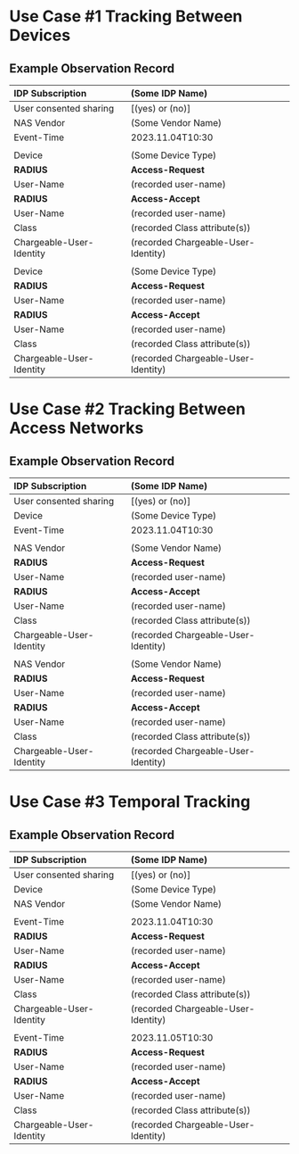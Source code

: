 
# Use Case #1 Tracking Between Devices
## Example Observation Record

| IDP Subscription | (Some IDP Name) |
|:----|:---|
| User consented sharing | [(yes) or (no)] |
| NAS Vendor | (Some Vendor Name) |
| Event-Time  | 2023.11.04T10:30 |
| | |
| Device | (Some Device Type) |
| **RADIUS**  | **Access-Request** |
| User-Name | (recorded user-name) |
| **RADIUS**  | **Access-Accept** |
| User-Name | (recorded user-name) |
| Class | (recorded Class attribute(s)) |
| Chargeable-User-Identity | (recorded Chargeable-User-Identity) |
| | |
| Device | (Some Device Type) |
| **RADIUS**  | **Access-Request** |
| User-Name | (recorded user-name) |
| **RADIUS**  | **Access-Accept** |
| User-Name | (recorded user-name) |
| Class | (recorded Class attribute(s)) |
| Chargeable-User-Identity | (recorded Chargeable-User-Identity) |

# Use Case #2 Tracking Between Access Networks
## Example Observation Record

| IDP Subscription | (Some IDP Name) |
|:----|:---|
| User consented sharing | [(yes) or (no)] |
| Device | (Some Device Type) |
| Event-Time  | 2023.11.04T10:30 |
| | |
| NAS Vendor | (Some Vendor Name) |
| **RADIUS**  | **Access-Request** |
| User-Name | (recorded user-name) |
| **RADIUS**  | **Access-Accept** |
| User-Name | (recorded user-name) |
| Class | (recorded Class attribute(s)) |
| Chargeable-User-Identity | (recorded Chargeable-User-Identity) |
| | |
| NAS Vendor | (Some Vendor Name) |
| **RADIUS**  | **Access-Request** |
| User-Name | (recorded user-name) |
| **RADIUS**  | **Access-Accept** |
| User-Name | (recorded user-name) |
| Class | (recorded Class attribute(s)) |
| Chargeable-User-Identity | (recorded Chargeable-User-Identity) |

# Use Case #3 Temporal Tracking
## Example Observation Record

| IDP Subscription | (Some IDP Name) |
|:----|:---|
| User consented sharing | [(yes) or (no)] |
| Device | (Some Device Type) |
| NAS Vendor | (Some Vendor Name) |
| | |
| Event-Time  | 2023.11.04T10:30 |
| **RADIUS**  | **Access-Request** |
| User-Name | (recorded user-name) |
| **RADIUS**  | **Access-Accept** |
| User-Name | (recorded user-name) |
| Class | (recorded Class attribute(s)) |
| Chargeable-User-Identity | (recorded Chargeable-User-Identity) |
| | |
| Event-Time  | 2023.11.05T10:30 |
| **RADIUS**  | **Access-Request** |
| User-Name | (recorded user-name) |
| **RADIUS**  | **Access-Accept** |
| User-Name | (recorded user-name) |
| Class | (recorded Class attribute(s)) |
| Chargeable-User-Identity | (recorded Chargeable-User-Identity) |
